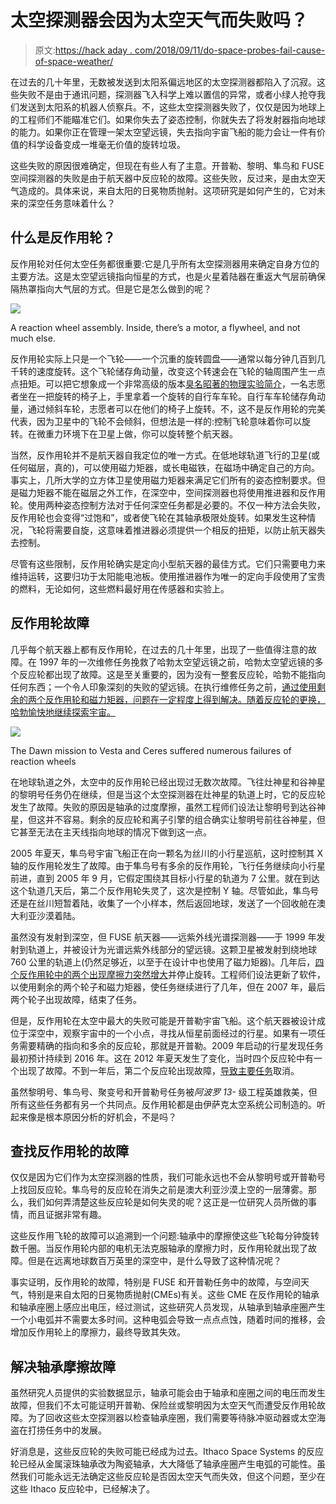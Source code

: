 # 太空探测器会因为太空天气而失败吗？

> 原文:[https://hack aday . com/2018/09/11/do-space-probes-fail-cause-of-space-weather/](https://hackaday.com/2018/09/11/do-space-probes-fail-because-of-space-weather/)

在过去的几十年里，无数被发送到太阳系偏远地区的太空探测器都陷入了沉寂。这些失败不是由于通讯问题，探测器飞入科学上难以置信的异常，或者小绿人抢夺我们发送到太阳系的机器人侦察兵。不，这些太空探测器失败了，仅仅是因为地球上的工程师们不能瞄准它们。如果你失去了姿态控制，你就失去了将发射器指向地球的能力。如果你正在管理一架太空望远镜，失去指向宇宙飞船的能力会让一件有价值的科学设备变成一堆毫无价值的旋转垃圾。

这些失败的原因很难确定，但现在有些人有了主意。开普勒、黎明、隼鸟和 FUSE 空间探测器的失败是由于航天器中反应轮的故障。这些失败，反过来，是由太空天气造成的。具体来说，来自太阳的日冕物质抛射。这项研究是如何产生的，它对未来的深空任务意味着什么？

## 什么是反作用轮？

反作用轮对任何太空任务都很重要:它是几乎所有太空探测器用来确定自身方位的主要方法。这是太空望远镜指向恒星的方式，也是火星着陆器在重返大气层前确保隔热罩指向大气层的方式。但是它是怎么做到的呢？

[![](../Images/9cb7832db51ace242a913aa908bb4333.png)](https://hackaday.com/wp-content/uploads/2018/09/reactionwheel.png)

A reaction wheel assembly. Inside, there’s a motor, a flywheel, and not much else.

反作用轮实际上只是一个飞轮——一个沉重的旋转圆盘——通常以每分钟几百到几千转的速度旋转。这个飞轮储存角动量，改变这个转速会在飞轮的轴周围产生一点点扭矩。可以把它想象成一个非常高级的版本[臭名昭著的物理实验简介](https://www.youtube.com/watch?v=WWp5NmL16Qc)，一名志愿者坐在一把旋转的椅子上，手里拿着一个旋转的自行车车轮。自行车车轮储存角动量，通过倾斜车轮，志愿者可以在他们的椅子上旋转。不，这不是反作用轮的完美代表，因为卫星中的飞轮不会倾斜，但想法是一样的:控制飞轮意味着你可以旋转。在微重力环境下在卫星上做，你可以旋转整个航天器。

当然，反作用轮并不是航天器自我定位的唯一方式。在低地球轨道飞行的卫星(或任何磁层，真的)，可以使用磁力矩器，或长电磁铁，在磁场中确定自己的方向。事实上，几所大学的立方体卫星使用磁力矩器来满足它们所有的姿态控制要求。但是磁力矩器不能在磁层之外工作，在深空中，空间探测器也将使用推进器和反作用轮。使用两种姿态控制方法对于任何深空任务都是必要的。不仅一种方法会失败，反作用轮也会变得“过饱和”，或者使飞轮在其轴承极限处旋转。如果发生这种情况，飞轮将需要自旋，这意味着推进器必须提供一个相反的扭矩，以防止航天器失去控制。

尽管有这些限制，反作用轮确实是定向小型航天器的最佳方式。它们只需要电力来维持运转，这要归功于太阳能电池板。使用推进器作为唯一的定向手段使用了宝贵的燃料，无论如何，这些燃料最好用在传感器和实验上。

## 反作用轮故障

几乎每个航天器上都有反作用轮，在过去的几十年里，出现了一些值得注意的故障。在 1997 年的一次维修任务挽救了哈勃太空望远镜之前，哈勃太空望远镜的多个反应轮都出现了故障。这是至关重要的，因为没有一整套反应轮，哈勃不能指向任何东西；一个令人印象深刻的失败的望远镜。在执行维修任务之前，[通过使用剩余的两个反作用轮和磁力矩器，问题在一定程度上得到解决。随着反应轮的更换，哈勃愉快地继续探索宇宙。](https://ntrs.nasa.gov/archive/nasa/casi.ntrs.nasa.gov/20080023343.pdf)

[![](../Images/0303183b1c49078555dd9ff933153653.png)](https://hackaday.com/wp-content/uploads/2018/09/dawn.jpg)

The Dawn mission to Vesta and Ceres suffered numerous failures of reaction wheels

在地球轨道之外，太空中的反作用轮已经出现过无数次故障。飞往灶神星和谷神星的黎明号任务仍在继续，但是当这个太空探测器在灶神星的轨道上时，它的反应轮发生了故障。失败的原因是轴承的过度摩擦，虽然工程师们设法让黎明号到达谷神星，但这并不容易。剩余的反应轮和离子引擎的组合确实让黎明号前往谷神星，但它甚至无法在主天线指向地球的情况下做到这一点。

2005 年夏天，隼鸟号宇宙飞船正在向一颗名为丝川的小行星巡航，这时控制其 X 轴的反作用轮发生了故障。由于隼鸟号有多余的反作用轮，飞行任务继续向小行星前进，直到 2005 年 9 月，它假定围绕其目标小行星的轨道为 7 公里。就在到达这个轨道几天后，第二个反作用轮失灵了，这次是控制 Y 轴。尽管如此，隼鸟号还是在丝川短暂着陆，收集了一个小样本，然后返回地球，发送了一个回收舱在澳大利亚沙漠着陆。

虽然没有发射到深空，但 FUSE 航天器——远紫外线光谱探测器——于 1999 年发射到轨道上，并被设计为光谱远紫外线部分的望远镜。这颗卫星被发射到绕地球 760 公里的轨道上(仍然足够近，以至于在设计中也使用了磁力矩器)。几年后，[四个反作用轮中的两个出现摩擦力突然增大](https://www.nasa.gov/pdf/456672main_PIF_1_miller_fuse_aim.pdf)并停止旋转。工程师们设法更新了软件，以使用剩余的两个轮子和磁力矩器，使任务继续进行了几年，但在 2007 年，最后两个轮子出现故障，结束了任务。

但是，反作用轮在太空中最大的失败可能是开普勒宇宙飞船。这个航天器被设计成位于深空中，观察宇宙中的一个小点，寻找从恒星前面经过的行星。如果有一项任务需要精确的指向和多余的反应轮，那就是开普勒。2009 年启动的行星发现任务最初预计持续到 2016 年。这在 2012 年夏天发生了变化，当时四个反应轮中有一个出现了故障。不到一年后，第二个反应轮出现故障，[导致主要任务](https://www.nasa.gov/feature/ames/kepler/nasa-ends-attempts-to-fully-recover-kepler-spacecraft-potential-new-missions-considered)取消。

虽然黎明号、隼鸟号、聚变号和开普勒号任务被*阿波罗 13-* 级工程英雄救美，但所有这些任务都有另一个共同点。反作用轮都是由伊萨克太空系统公司制造的。听起来像是根本原因分析的好机会，不是吗？

## 查找反作用轮的故障

仅仅是因为它们作为太空探测器的性质，我们可能永远也不会从黎明号或开普勒号上找回反应轮。隼鸟号的反应轮在消失之前是澳大利亚沙漠上空的一层薄雾。那么，我们如何弄清楚这些反应轮是如何失灵的呢？这正是一位研究人员所做的事情，而且证据非常有趣。

这些反作用飞轮的故障可以追溯到一个问题:轴承中的摩擦使这些飞轮每分钟旋转数千圈。当反作用轮内部的电机无法克服轴承的摩擦力时，反作用轮就出现了故障。但是在远离地球数百万英里的深空中，是什么导致了这种情况呢？

事实证明，反作用轮的故障，特别是 FUSE 和开普勒任务中的故障，与空间天气，特别是来自太阳的日冕物质抛射(CMEs)有关。这些 CME 在反作用轮的轴承和轴承座圈上感应出电压，经过测试，这些研究人员发现，从轴承到轴承座圈产生一个小电弧并不需要太多时间。这种电弧会导致一点点点蚀，随着时间的推移，会增加反作用轮上的摩擦力，最终导致其失效。

## 解决轴承摩擦故障

虽然研究人员提供的实验数据显示，轴承可能会由于轴承和座圈之间的电压而发生故障，但我们不太可能证明开普勒、保险丝或黎明因为太空天气而遭受反作用轮故障。为了回收这些太空探测器以检查轴承座圈，我们需要等待脉冲驱动器或太空海盗在打捞任务中的发展。

好消息是，这些反应轮的失败可能已经成为过去。Ithaco Space Systems 的反应轮已经从金属滚珠轴承改为陶瓷轴承，大大降低了轴承座圈产生电弧的可能性。虽然我们可能永远无法确定这些反应轮是否因太空天气而失效，但这个问题，至少在这些 Ithaco 反应轮中，已经解决了。